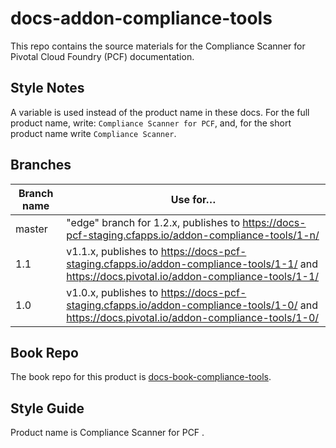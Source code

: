 # docs-addon-compliance-tools

This repo contains the source materials for the Compliance Scanner for Pivotal Cloud Foundry (PCF) documentation.

## Style Notes

A variable is used instead of the product name in these docs.
For the full product name, write: `Compliance Scanner for PCF`,
and, for the short product name write `Compliance Scanner`.

## Branches

| Branch name | Use for… |
|-------------| ------|
| master      | "edge" branch for 1.2.x, publishes to https://docs-pcf-staging.cfapps.io/addon-compliance-tools/1-n/
| 1.1 | v1.1.x, publishes to https://docs-pcf-staging.cfapps.io/addon-compliance-tools/1-1/ and https://docs.pivotal.io/addon-compliance-tools/1-1/ | 
| 1.0 | v1.0.x, publishes to https://docs-pcf-staging.cfapps.io/addon-compliance-tools/1-0/ and https://docs.pivotal.io/addon-compliance-tools/1-0/ |            

## Book Repo

The book repo for this product is [docs-book-compliance-tools](https://github.com/pivotal-cf/docs-book-compliance-tools).

## Style Guide

Product name is Compliance Scanner for PCF .
